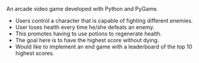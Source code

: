 An arcade video game developed with Python and PyGame.

- Users control a character that is capable of fighting different enemies.
- User loses health every time he/she defeats an enemy.
- This promotes having to use potions to regenerate health.
- The goal here is to have the highest score without dying.
- Would like to implement an end game with a leaderboard of the top 10 highest scores.
